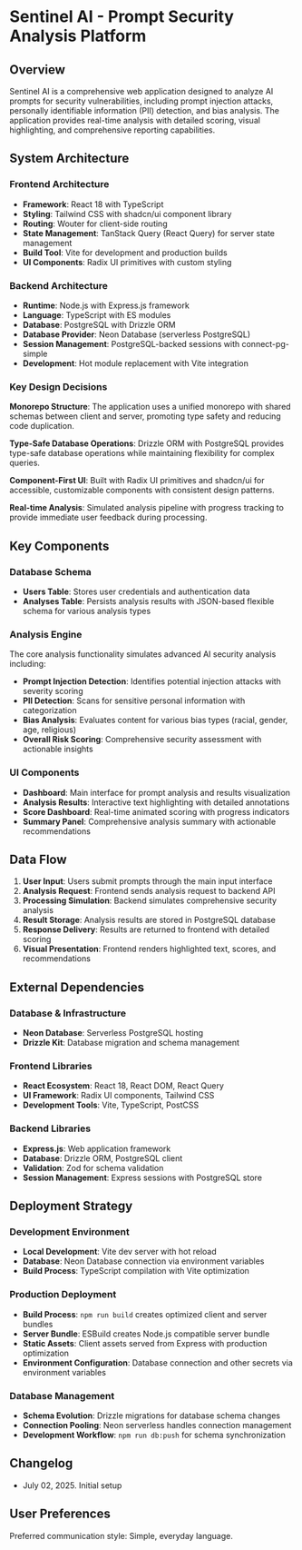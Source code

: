 # Sentinel AI - Prompt Security Analysis Platform

## Overview

Sentinel AI is a comprehensive web application designed to analyze AI prompts for security vulnerabilities, including prompt injection attacks, personally identifiable information (PII) detection, and bias analysis. The application provides real-time analysis with detailed scoring, visual highlighting, and comprehensive reporting capabilities.

## System Architecture

### Frontend Architecture
- **Framework**: React 18 with TypeScript
- **Styling**: Tailwind CSS with shadcn/ui component library
- **Routing**: Wouter for client-side routing
- **State Management**: TanStack Query (React Query) for server state management
- **Build Tool**: Vite for development and production builds
- **UI Components**: Radix UI primitives with custom styling

### Backend Architecture
- **Runtime**: Node.js with Express.js framework
- **Language**: TypeScript with ES modules
- **Database**: PostgreSQL with Drizzle ORM
- **Database Provider**: Neon Database (serverless PostgreSQL)
- **Session Management**: PostgreSQL-backed sessions with connect-pg-simple
- **Development**: Hot module replacement with Vite integration

### Key Design Decisions

**Monorepo Structure**: The application uses a unified monorepo with shared schemas between client and server, promoting type safety and reducing code duplication.

**Type-Safe Database Operations**: Drizzle ORM with PostgreSQL provides type-safe database operations while maintaining flexibility for complex queries.

**Component-First UI**: Built with Radix UI primitives and shadcn/ui for accessible, customizable components with consistent design patterns.

**Real-time Analysis**: Simulated analysis pipeline with progress tracking to provide immediate user feedback during processing.

## Key Components

### Database Schema
- **Users Table**: Stores user credentials and authentication data
- **Analyses Table**: Persists analysis results with JSON-based flexible schema for various analysis types

### Analysis Engine
The core analysis functionality simulates advanced AI security analysis including:
- **Prompt Injection Detection**: Identifies potential injection attacks with severity scoring
- **PII Detection**: Scans for sensitive personal information with categorization
- **Bias Analysis**: Evaluates content for various bias types (racial, gender, age, religious)
- **Overall Risk Scoring**: Comprehensive security assessment with actionable insights

### UI Components
- **Dashboard**: Main interface for prompt analysis and results visualization
- **Analysis Results**: Interactive text highlighting with detailed annotations
- **Score Dashboard**: Real-time animated scoring with progress indicators
- **Summary Panel**: Comprehensive analysis summary with actionable recommendations

## Data Flow

1. **User Input**: Users submit prompts through the main input interface
2. **Analysis Request**: Frontend sends analysis request to backend API
3. **Processing Simulation**: Backend simulates comprehensive security analysis
4. **Result Storage**: Analysis results are stored in PostgreSQL database
5. **Response Delivery**: Results are returned to frontend with detailed scoring
6. **Visual Presentation**: Frontend renders highlighted text, scores, and recommendations

## External Dependencies

### Database & Infrastructure
- **Neon Database**: Serverless PostgreSQL hosting
- **Drizzle Kit**: Database migration and schema management

### Frontend Libraries
- **React Ecosystem**: React 18, React DOM, React Query
- **UI Framework**: Radix UI components, Tailwind CSS
- **Development Tools**: Vite, TypeScript, PostCSS

### Backend Libraries
- **Express.js**: Web application framework
- **Database**: Drizzle ORM, PostgreSQL client
- **Validation**: Zod for schema validation
- **Session Management**: Express sessions with PostgreSQL store

## Deployment Strategy

### Development Environment
- **Local Development**: Vite dev server with hot reload
- **Database**: Neon Database connection via environment variables
- **Build Process**: TypeScript compilation with Vite optimization

### Production Deployment
- **Build Process**: `npm run build` creates optimized client and server bundles
- **Server Bundle**: ESBuild creates Node.js compatible server bundle
- **Static Assets**: Client assets served from Express with production optimization
- **Environment Configuration**: Database connection and other secrets via environment variables

### Database Management
- **Schema Evolution**: Drizzle migrations for database schema changes
- **Connection Pooling**: Neon serverless handles connection management
- **Development Workflow**: `npm run db:push` for schema synchronization

## Changelog
- July 02, 2025. Initial setup

## User Preferences

Preferred communication style: Simple, everyday language.